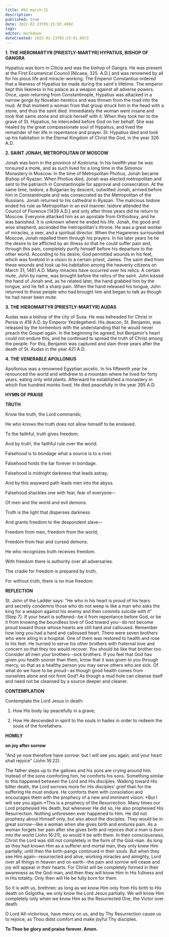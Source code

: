 ```yaml
---
title: 092-march-31
description: 
published: true
date: 2022-02-23T05:25:03.490Z
tags: 
editor: markdown
dateCreated: 2022-02-23T05:25:01.667Z
---
```



**1. THE HIEROMARTYR [PRIESTLY-MARTYR] HYPATIUS, BISHOP OF GANGRA**

Hypatius was born in Cilicia and was the bishop of Gangra. He was present at the First Ecumenical Council [Nicaea, 325. A.D.] and was renowned by all for his pious life and miracle-working. The Emperor Constantius ordered that a likeness of Hypatius be made during the saint's lifetime. The emperor kept this likeness in his palace as a weapon against all adverse powers. Once, upon returning from Constantinople, Hypatius was attacked in a narrow gorge by Novatian heretics and was thrown from the road into the mud. At that moment a woman from that group struck him in the head with a stone, and thus the saint died. Immediately the woman went insane and took that same stone and struck herself with it. When they took her to the grave of St. Hypatius, he interceded before God on her behalf. She was healed by the great compassionate soul of Hypatius, and lived the remainder of her life in repentance and prayer. St. Hypatius died and took up his habitation in the Eternal Kingdom of Christ the God, in the year 326 A.D.

**2. SAINT JONAH, METROPOLITAN OF MOSCOW**

Jonah was born in the province of Kostroma. In his twelfth year he was tonsured a monk, and as such lived for a long time in the Simonov Monastery in Moscow. In the time of Metropolitan Photius, Jonah became Bishop of Ryazan. When Photius died, Jonah was elected metropolitan and sent to the patriarch in Constantinople for approval and consecration. At the same time, Isidore, a Bulgarian by descent, outwitted Jonah, arrived before him in Constantinople and was consecrated as the Metropolitan of the Russians. Jonah returned to his cathedral in Ryazan. The malicious Isidore ended his rule as Metropolitan in an evil manner. Isidore attended the Council of Florence [1439 A.D.] and only after three years did he return to Moscow. Everyone attacked him as an apostate from Orthodoxy, and he was banished. It is unknown where he ended his life. Jonah, the good and wise shepherd, ascended the metropolitan's throne. He was a great worker of miracles, a seer, and a spiritual director. When the Hagarenes surrounded Moscow, Jonah repelled them through his prayers. In his later years he he the desire to be afflicted by an illness so that he could suffer pain and, through this pain, completely purify himself before his departure to the other world. According to his desire, God permitted wounds in his feet, which was foretold in a vision to a certain priest, James. The saint died from these wounds and took up his habitation among the heavenly citizens on March 31, 1461 A.D. Many miracles have occurred over his relics. A certain mute, John by name, was brought before the relics of the saint. John kissed the hand of Jonah and, as he related later, the hand grabbed him by the tongue, and he felt a sharp pain. When the hand released his tongue, John returned to those people who had brought him and began to talk as though he had never been mute.

**3. THE HIEROMARTYR [PRIESTLY-MARTYR] AUDAS**

Audas was a bishop of the city of Susa. He was beheaded for Christ in Persia in 418 A.D. by Emperor Yezdegeherd. His deacon, St. Benjamin, was released by the tormentors with the understanding that he would never preach the Gospel again. In the beginning he agreed, but Benjamin's heart could not endure this, and he continued to spread the truth of Christ among the people. For this, Benjamin was captured and slain three years after the death of St. Audas in the year 421 A.D.

**4. THE VENERABLE APOLLONIUS**

Apollonius was a renowned Egyptian ascetic. In his fifteenth year he renounced the world and withdrew to a mountain where he lived for forty years, eating only wild plants. Afterward he established a monastery in which five hundred monks lived. He died peacefully in the year 395 A.D.



**HYMN OF PRAISE**

**TRUTH**

Know the truth, the Lord commands;

He who knows the truth does not allow himself to be enslaved.

To the faithful, truth gives freedom;

And by truth, the faithful rule over the world.

Falsehood is to bondage what a source is to a river.

Falsehood holds the liar forever in bondage.

Falsehood is midnight darkness that leads astray,

And by this wayward path leads men into the abyss.

Falsehood shackles one with fear, fear of everyone--

Of men and the world and evil demons.

Truth is the light that disperses darkness

And grants freedom to the despondent slave--

Freedom from men, freedom from the world,

Freedom from fear and cursed demons.

He who recognizes truth receives freedom.

With freedom there is authority over all adversaries.

The cradle for freedom is prepared by truth,

For without truth, there is no true freedom.


**REFLECTION**

St. John of the Ladder says: "He who in his heart is proud of his tears and secretly condemns those who do not weep is like a man who asks the king for a weapon against his enemy and then commits suicide with it" (Step 7). If your heart is softened--be it from repentance before God, or be it from knowing the boundless love of God toward you--do not become proud toward those whose hearts are still hard and calloused. Remember how long you had a hard and calloused heart. There were seven brothers who were ailing in a hospital. One of them was restored to health and rose to his feet. He hurried to serve his other brothers with fraternal love and concern so that they too would recover. You should be like that brother too. Consider all men your brothers--sick brothers. If you feel that God has given you health sooner than them, know that it was given to you through mercy, so that as a healthy person you may serve others who are sick. Of what do we have to be proud--as though good health comes from ourselves alone and not from God? As though a mud hole can cleanse itself and need not be cleansed by a source deeper and cleaner.

**CONTEMPLATION**

Contemplate the Lord Jesus in death:

1.  How His body lay peacefully in a grave;

1.  How He descended in spirit to the souls in hades in order to redeem the souls of the forefathers.



**HOMILY**

**on joy after sorrow**

"And ye now therefore have sorrow: but I will see you again, and your heart shall rejoice" (John 16:22).

The father steps up to the gallows and his sons are crying around him. Instead of the sons comforting him, he comforts his sons. Something similar to this happened between the Lord and His disciples. Walking toward His bitter death, the Lord sorrows more for His disciples' grief than for the suffering He must endure. He comforts them with consolation and encourages them with the prophecy of a new and imminent vision: *But I will see you again.*This is a prophecy of the Resurrection. Many times our Lord prophesied His death, but whenever He did so, He also prophesied His Resurrection. Nothing unforeseen ever happened to Him. He did not prophesy about Himself only, but also about the disciples. They would be in great sorrow--like a woman when she gives birth and endures pain. As a woman forgets her pain after she gives birth and rejoices *that a man is born into the world* (John 16:21), so would it be with them. In their consciousness, Christ the Lord was still not completely in the form of the God-man. As long as they had known Him as a sufferer and mortal man, they only knew Him partially; until then the birth-pangs continued in their souls. But when they see Him again--resurrected and alive, working miracles and almighty, Lord over all things in heaven and on earth--the pain and sorrow will cease and joy will appear in their hearts. For Christ will be completely formed in their awareness as the God-man, and then they will know Him in His fullness and in His totality. Only then will He be fully born for them.

So it is with us, brethren: as long as we know Him only from His birth to His death on Golgotha, we only know the Lord Jesus partially. We will know Him completely only when we know Him as the Resurrected One, the Victor over death.

O Lord All-victorious, have mercy on us, and by Thy Resurrection cause us to rejoice, as Thou didst comfort and make joyful Thy disciples.

**To Thee be glory and praise forever. Amen.**

  
